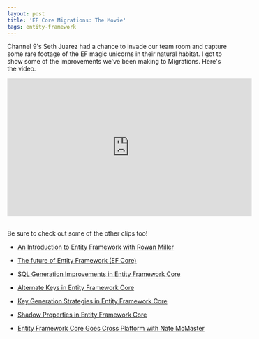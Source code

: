 ```yaml
---
layout: post
title: 'EF Core Migrations: The Movie'
tags: entity-framework
---
```


Channel 9's Seth Juarez had a chance to invade our team room and capture some rare footage of the EF magic unicorns in
their natural habitat. I got to show some of the improvements we've been making to Migrations. Here's the video.

<div style="width: 100%; text-align: center;">
  <iframe src="https://www.youtube-nocookie.com/embed/HMokEvl_6TI?list=PL8Re3rFb5dyOF7XLElUZVsjpsxg25FXem"
          width="560"
          height="315"
          allowFullScreen
          frameBorder="0"
          title="YouTube video player"
          allow="accelerometer; autoplay; clipboard-write; encrypted-media; gyroscope; picture-in-picture" >
  </iframe>
</div>
<br />

Be sure to check out some of the other clips too!

- [An Introduction to Entity Framework with Rowan Miller][1]
- [The future of Entity Framework (EF Core)][2]
- [SQL Generation Improvements in Entity Framework Core][3]
- [Alternate Keys in Entity Framework Core][4]
- [Key Generation Strategies in Entity Framework Core][5]
- [Shadow Properties in Entity Framework Core][6]
- [Entity Framework Core Goes Cross Platform with Nate McMaster][7]


  [1]: https://channel9.msdn.com/Blogs/Seth-Juarez/An-Introduction-to-Entity-Framework-with-Rowan-Miller
  [2]: https://channel9.msdn.com/Blogs/Seth-Juarez/The-future-of-Entity-Framework-EF7
  [3]: https://channel9.msdn.com/Blogs/Seth-Juarez/SQL-Generation-Improvements-in-Entity-Framework-7
  [4]: https://channel9.msdn.com/Blogs/Seth-Juarez/Alternate-Keys-in-Entity-Framework-7
  [5]: https://channel9.msdn.com/Blogs/Seth-Juarez/Key-Generation-Strategies-in-Entity-Framework-7
  [6]: https://channel9.msdn.com/Blogs/Seth-Juarez/Shadow-Properties-in-Entity-Framework-7
  [7]: https://channel9.msdn.com/Blogs/Seth-Juarez/Entity-Framework-7-Goes-Cross-Platform-with-Nate-McMaster
